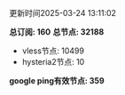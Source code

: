更新时间2025-03-24 13:11:02

**总订阅: 160**
**总节点: 32188**
- vless节点: 10499
- hysteria2节点: 10

**google ping有效节点: 359**
